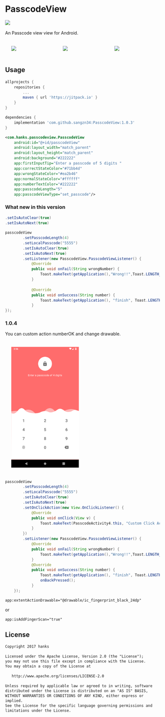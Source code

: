 # PasscodeView 
[![](https://jitpack.io/v/sangzn34/PasscodeView.svg)](https://jitpack.io/#sangzn34/PasscodeView)

An Passcode view view for Android.
 

<div style="display:flex" >
 <img src="https://github.com/hanks-zyh/PasscodeView/raw/master/screenshot/demo1.png" width="220px" style="margin: 20px;">
 <img src="https://github.com/hanks-zyh/PasscodeView/blob/master/screenshot/demo2.png" width="220px" style="margin: 20px;">
 <img src="https://github.com/hanks-zyh/PasscodeView/raw/master/screenshot/demo.gif" width="220px" style="margin: 20px;">
</div>

## Usage

```gradle
allprojects {
    repositories {
        ...
        maven { url 'https://jitpack.io' }
    }
}
```

```gradle
dependencies {
    implementation 'com.github.sangzn34:PasscodeView:1.0.3'
}
```

```xml
<com.hanks.passcodeview.PasscodeView
    android:id="@+id/passcodeView"
    android:layout_width="match_parent"
    android:layout_height="match_parent"
    android:background="#222222"
    app:firstInputTip="Enter a passcode of 5 digits "
    app:correctStateColor="#71bb4d"
    app:wrongStateColor="#ea2b46"
    app:normalStateColor="#ffffff"
    app:numberTextColor="#222222"
    app:passcodeLength="5"
    app:passcodeViewType="set_passcode"/>
```
### What new in  this version
```java
.setIsAutoClear(true)
.setIsAutoNext(true)
```

```java
passcodeView
        .setPasscodeLength(4)
        .setLocalPasscode("5555")
        .setIsAutoClear(true)
        .setIsAutoNext(true)
        .setListener(new PasscodeView.PasscodeViewListener() {
            @Override
            public void onFail(String wrongNumber) {
                Toast.makeText(getApplication(),"Wrong!!",Toast.LENGTH_SHORT).show();
            }

            @Override
            public void onSuccess(String number) {
                Toast.makeText(getApplication(), "finish", Toast.LENGTH_SHORT).show();
            }
});
```
### 1.0.4

You can custom action numberOK and change drawable.

<img src="https://raw.githubusercontent.com/sangzn34/PasscodeView/master/screenshot/demo3.png" width="220px" style="margin: 20px;">

```java
passcodeView
        .setPasscodeLength(4)
        .setLocalPasscode("5555")
        .setIsAutoClear(true)
        .setIsAutoNext(true)
        .setOnClickAction(new View.OnClickListener() {
            @Override
            public void onClick(View v) {
                Toast.makeText(PasscodeActivity4.this, "Custom Click Action!!", Toast.LENGTH_LONG).show();
            }
        })
        .setListener(new PasscodeView.PasscodeViewListener() {
            @Override
            public void onFail(String wrongNumber) {
                Toast.makeText(getApplication(),"Wrong!!",Toast.LENGTH_SHORT).show();
            }
            @Override
            public void onSuccess(String number) {
                Toast.makeText(getApplication(), "finish", Toast.LENGTH_SHORT).show();
                onBackPressed();
            }
    });
```

```xml
app:extentActionDrawable="@drawable/ic_fingerprint_black_24dp"
```
or
```xml
app:isAddFingerScan="true"
```

## License

```
Copyright 2017 hanks

Licensed under the Apache License, Version 2.0 (the "License");
you may not use this file except in compliance with the License.
You may obtain a copy of the License at

   http://www.apache.org/licenses/LICENSE-2.0

Unless required by applicable law or agreed to in writing, software
distributed under the License is distributed on an "AS IS" BASIS,
WITHOUT WARRANTIES OR CONDITIONS OF ANY KIND, either express or implied.
See the License for the specific language governing permissions and
limitations under the License.
```
